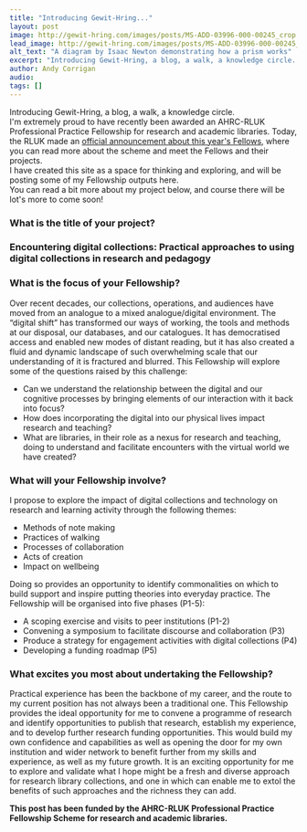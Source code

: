 ```yaml
---
title: "Introducing Gewit-Hring..."
layout: post
image: http://gewit-hring.com/images/posts/MS-ADD-03996-000-00245_crop.jpg
lead_image: http://gewit-hring.com/images/posts/MS-ADD-03996-000-00245_crop.jpg
alt_text: "A diagram by Isaac Newton demonstrating how a prism works"
excerpt: "Introducing Gewit-Hring, a blog, a walk, a knowledge circle. I've been awarded an AHRC-RLUK Professional Practice Fellowship for research and academic libraries. You can read a bit about my project here, and course there will be lot's more to come soon!"
author: Andy Corrigan
audio: 
tags: []
---
```

Introducing Gewit-Hring, a blog, a walk, a knowledge circle.  
I'm extremely proud to have recently been awarded an AHRC-RLUK Professional Practice Fellowship for research and academic libraries. Today, the RLUK made an [official announcement about this year's Fellows](https://www.rluk.ac.uk/ppfs-fellows-2/), where you can read more about the scheme and meet the Fellows and their projects.  
I have created this site as a space for thinking and exploring, and will be posting some of my Fellowship outputs here.  
You can read a bit more about my project below, and course there will be lot's more to come soon!  

### What is the title of your project?
<h3 class="fw3 f1 tc w-100 dark-grayish-red mt0 mb3 avenir">Encountering digital collections: Practical approaches to using digital collections in research and pedagogy</h3>

### What is the focus of your Fellowship? 
Over recent decades, our collections, operations, and audiences have moved from an analogue to a mixed analogue/digital environment. The “digital shift” has transformed our ways of working, the tools and methods at our disposal, our databases, and our catalogues. It has democratised access and enabled new modes of distant reading, but it has also created a fluid and dynamic landscape of such overwhelming scale that our understanding of it is fractured and blurred. This Fellowship will explore some of the questions raised by this challenge:
* Can we understand the relationship between the digital and our cognitive processes by bringing elements of our interaction with it back into focus?
* How does incorporating the digital into our physical lives impact research and teaching?
* What are libraries, in their role as a nexus for research and teaching, doing to understand and facilitate encounters with the virtual world we have created?
  
### What will your Fellowship involve? 
I propose to explore the impact of digital collections and technology on research and learning activity through the following themes:
* Methods of note making
* Practices of walking
* Processes of collaboration
* Acts of creation
* Impact on wellbeing
  
Doing so provides an opportunity to identify commonalities on which to build support and inspire putting theories into everyday practice. The Fellowship will be organised into five phases (P1-5):
* A scoping exercise and visits to peer institutions (P1-2)
* Convening a symposium to facilitate discourse and collaboration (P3)
* Produce a strategy for engagement activities with digital collections (P4)
* Developing a funding roadmap (P5)

### What excites you most about undertaking the Fellowship?
Practical experience has been the backbone of my career, and the route to my current position has not always been a traditional one. This Fellowship provides the ideal opportunity for me to convene a programme of research and identify opportunities to publish that research, establish my experience, and to develop further research funding opportunities. This would build my own confidence and capabilities as well as opening the door for my own institution and wider network to benefit further from my skills and experience, as well as my future growth. It is an exciting opportunity for me to explore and validate what I hope might be a fresh and diverse approach for research library collections, and one in which can enable me to extol the benefits of such approaches and the richness they can add.

**This post has been funded by the AHRC-RLUK Professional Practice Fellowship Scheme for research and academic libraries.**
